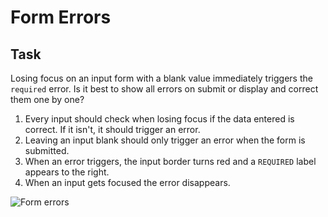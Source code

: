 # Form Errors

## Task

Losing focus on an input form with a blank value immediately triggers the `required` error. Is it best to show all errors on submit or display and correct them one by one?

1. Every input should check when losing focus if the data entered is correct. If it isn't, it should trigger an error.
2. Leaving an input blank should only trigger an error when the form is submitted.
3. When an error triggers, the input border turns red and a `REQUIRED` label appears to the right.
4. When an input gets focused the error disappears.

![Form errors](../../.gitbook/assets/form.errors.png)

